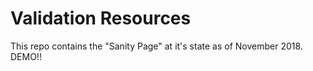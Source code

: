 # Validation Resources
This repo contains the "Sanity Page" at it's state as of November 2018.
DEMO!!